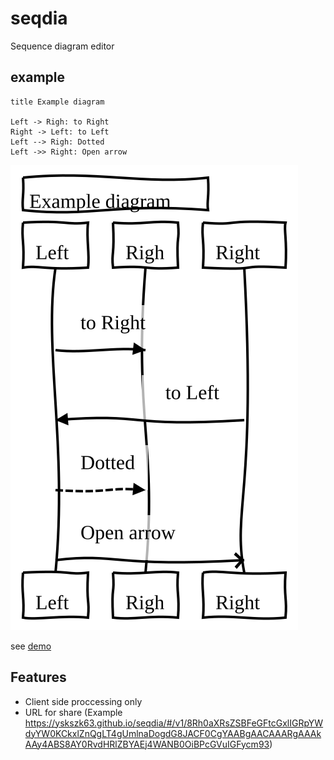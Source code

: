 # seqdia
Sequence diagram editor

## example

```
title Example diagram

Left -> Righ: to Right
Right -> Left: to Left
Left --> Righ: Dotted
Left ->> Right: Open arrow
```

![Example](./example.svg)

see [demo](https://yskszk63.github.io/seqdia/)

## Features

- Client side proccessing only
- URL for share (Example https://yskszk63.github.io/seqdia/#/v1/8Rh0aXRsZSBFeGFtcGxlIGRpYWdyYW0KCkxlZnQgLT4gUmlnaDogdG8JACF0CgYAABgAACAAARgAAAkAAy4ABS8AY0RvdHRlZBYAEj4WANB0OiBPcGVuIGFycm93)
